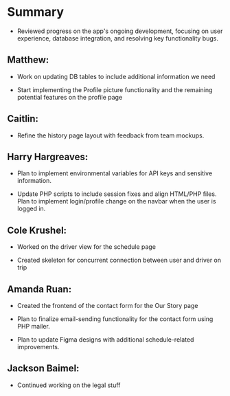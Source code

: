 # Summary

- Reviewed progress on the app's ongoing development, focusing on user experience, database integration, and resolving key functionality bugs.

## Matthew:

- Work on updating DB tables to include additional information we need

- Start implementing the Profile picture functionality and the remaining potential features on the profile page

## Caitlin:

- Refine the history page layout with feedback from team mockups.

## Harry Hargreaves:

- Plan to implement environmental variables for API keys and sensitive information.

- Update PHP scripts to include session fixes and align HTML/PHP files. Plan to implement login/profile change on the navbar when the user is logged in.

## Cole Krushel:

- Worked on the driver view for the schedule page

- Created skeleton for concurrent connection between user and driver on trip

## Amanda Ruan:

- Created the frontend of the contact form for the Our Story page

- Plan to finalize email-sending functionality for the contact form using PHP mailer.

- Plan to update Figma designs with additional schedule-related improvements.

## Jackson Baimel:

- Continued working on the legal stuff